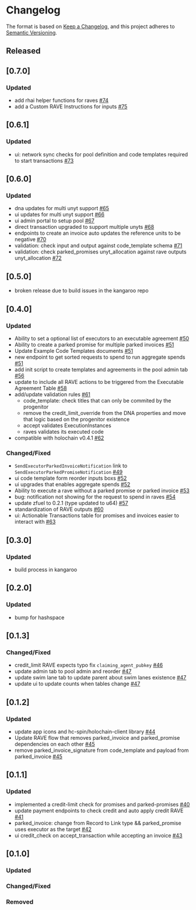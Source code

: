 # Changelog

The format is based on [Keep a Changelog](https://keepachangelog.com/en/1.0.0/),
and this project adheres to [Semantic Versioning](https://semver.org/spec/v2.0.0.html).

## Released

## [0.7.0]

### Updated

- add rhai helper functions for raves [#74](https://github.com/unytco/hfvz/pull/74)
- add a Custom RAVE Instructions for inputs [#75](https://github.com/unytco/hfvz/pull/75)

## [0.6.1]

### Updated

- ui: network sync checks for pool definition and code templates required to start transactions [#73](https://github.com/unytco/hfvz/pull/73)

## [0.6.0]

### Updated

- dna updates for multi unyt support [#65](https://github.com/unytco/hfvz/pull/65)
- ui updates for multi unyt support [#66](https://github.com/unytco/hfvz/pull/66)
- ui admin portal to setup pool [#67](https://github.com/unytco/hfvz/pull/67)
- direct transaction upgraded to support multiple unyts [#68](https://github.com/unytco/hfvz/pull/68)
- endpoints to create an invoice auto updates the reference units to be negative [#70](https://github.com/unytco/hfvz/pull/70)
- validation: check input and output against code_template schema [#71](https://github.com/unytco/hfvz/pull/71)
- validation: check parked_promises unyt_allocation against rave outputs unyt_allocation [#72](https://github.com/unytco/hfvz/pull/72)

## [0.5.0]

- broken release due to build issues in the kangaroo repo

## [0.4.0]

### Updated

- Ability to set a optional list of executors to an executable agreement [#50](https://github.com/unytco/hfvz/pull/50)
- Ability to create a parked promise for multiple parked invoices [#51](https://github.com/unytco/hfvz/pull/51)
- Update Example Code Templates documents [#51](https://github.com/unytco/hfvz/pull/51)
- new endpoint to get sorted requests to spend to run aggregate spends [#51](https://github.com/unytco/hfvz/pull/51)
- add init script to create templates and agreements in the pool admin tab [#56](https://github.com/unytco/hfvz/pull/56)
- update to include all RAVE actions to be triggered from the Executable Agreement Table [#58](https://github.com/unytco/hfvz/pull/58)
- add/update validation rules [#61](https://github.com/unytco/hfvz/pull/61)
  - code_template: check titles that can only be commited by the progenitor
  - remove the credit_limit_override from the DNA properties and move that logic based on the progenitor existence
  - accept validates ExecutionInstances
  - raves validates its executed code
- compatible with holochain v0.4.1 [#62](https://github.com/unytco/hfvz/pull/62)

### Changed/Fixed

- `SendExecutorParkedInvoiceNotification` link to `SendExecutorParkedPromiseNotification` [#49](https://github.com/unytco/hfvz/pull/49)
- ui code template form reorder inputs boxs [#52](https://github.com/unytco/hfvz/pull/52)
- ui upgrades that enables aggregate spends [#52](https://github.com/unytco/hfvz/pull/52)
- Ability to execute a rave without a parked promise or parked invoice [#53](https://github.com/unytco/hfvz/pull/53)
- bug: notification not showing for the request to spend in raves [#54](https://github.com/unytco/hfvz/pull/54)
- update zfuel to 0.2.1 (type updated to u64) [#57](https://github.com/unytco/hfvz/pull/57)
- standardization of RAVE outputs [#60](https://github.com/unytco/hfvz/pull/60)
- ui: Actionable Transactions table for promises and invoices easier to interact with [#63](https://github.com/unytco/hfvz/pull/63)

## [0.3.0]

### Updated

- build process in kangaroo

## [0.2.0]

### Updated

- bump for hashspace

## [0.1.3]

### Changed/Fixed

- credit_limit RAVE expects typo fix `claiming_agent_pubkey` [#46](https://github.com/unytco/hfvz/pull/46)
- update admin tab to pool admin and reorder [#47](https://github.com/unytco/hfvz/pull/47)
- update swim lane tab to update parent about swim lanes existence [#47](https://github.com/unytco/hfvz/pull/47)
- update ui to update counts when tables change [#47](https://github.com/unytco/hfvz/pull/47)

## [0.1.2]

### Updated

- update app icons and hc-spin/holochain-client library [#44](https://github.com/unytco/hfvz/pull/44)
- Update RAVE flow that removes parked_invoice and parked_promise dependencies on each other [#45](https://github.com/unytco/hfvz/pull/45)
- remove parked_invoice_signature from code_template and payload from parked_invoice [#45](https://github.com/unytco/hfvz/pull/45)

## [0.1.1]

### Updated

- implemented a credit-limit check for promises and parked-promises [#40](https://github.com/unytco/hfvz/pull/40)
- update payment endpoints to check credit and auto apply credit RAVE [#41](https://github.com/unytco/hfvz/pull/41)
- parked_invoice: change from Record to Link type && parked_promise uses executor as the target [#42](https://github.com/unytco/hfvz/pull/42)
- ui credit_check on accept_transaction while accepting an invoice [#43](https://github.com/unytco/hfvz/pull/43)

## [0.1.0]

### Updated

### Changed/Fixed

### Removed
